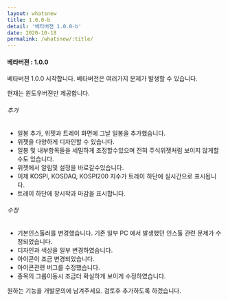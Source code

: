```yaml
---
layout: whatsnew
title: 1.0.0-b
detail: '베타버젼 1.0.0-b'
date: 2020-10-18
permalink: /whatsnew/:title/
---
```

<h4>베타버젼 : 1.0.0</h4>

베타버젼 1.0.0 시작합니다.
베타버전은 여러가지 문제가 발생할 수 있습니다.

현재는 윈도우버젼만 제공합니다.

###### 추가
- 일봉 추가, 위젯과 트레이 화면에 그날 일봉을 추가했습니다.
- 위젯을 다양하게 디자인할 수 있습니다. 
- 일봉 및 내부항목들을 세밀하게 조정할수있으며 전혀 주식위젯처럼 보이지 않게할수도 있습니다.
- 위젯에서 알림및 설정을 바로갈수있습니다.
- 이제 KOSPI, KOSDAQ, KOSPI200 지수가 트레이 하단에 실시간으로 표시됩니다.
- 트레이 하단에 장시작과 마감을 표시합니다.

###### 수정
- 기본인스톨러를 변경했습니다. 기존 일부 PC 에서 발생했던 인스톨 관련 문제가 수정되었습니다.
- 디자인과 색상을 일부 변경하였습니다.
- 아이콘이 조금 변경되었습니다.
- 아이콘관련 버그를 수정했습니다.
- 종목의 그룹이동시 조금더 확실하게 보이게 수정하였습니다.

원하는 기능을 개발문의에 남겨주세요. 검토후 추가하도록 하겠습니다.
